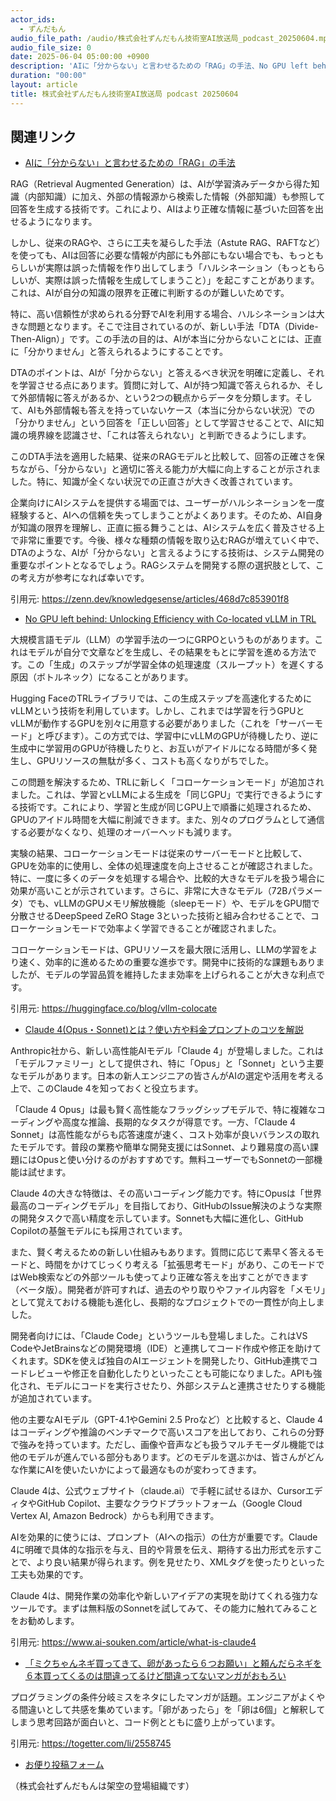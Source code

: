 ```yaml
---
actor_ids:
  - ずんだもん
audio_file_path: /audio/株式会社ずんだもん技術室AI放送局_podcast_20250604.mp3
audio_file_size: 0
date: 2025-06-04 05:00:00 +0900
description: 'AIに「分からない」と言わせるための「RAG」の手法、No GPU left behind: Unlocking Efficiency with Co-located vLLM in TRL、Claude 4(Opus・Sonnet)とは？使い方や料金プロンプトのコツを解説、「ミクちゃんネギ買ってきて、卵があったら６つお願い」と頼んだらネギを６本買ってくるのは間違ってるけど間違ってないマンガがおもろい'
duration: "00:00"
layout: article
title: 株式会社ずんだもん技術室AI放送局 podcast 20250604
---
```


## 関連リンク


- [AIに「分からない」と言わせるための「RAG」の手法](https://zenn.dev/knowledgesense/articles/468d7c853901f8)  


RAG（Retrieval Augmented Generation）は、AIが学習済みデータから得た知識（内部知識）に加え、外部の情報源から検索した情報（外部知識）も参照して回答を生成する技術です。これにより、AIはより正確な情報に基づいた回答を出せるようになります。

しかし、従来のRAGや、さらに工夫を凝らした手法（Astute RAG、RAFTなど）を使っても、AIは回答に必要な情報が内部にも外部にもない場合でも、もっともらしいが実際は誤った情報を作り出してしまう「ハルシネーション（もっともらしいが、実際は誤った情報を生成してしまうこと）」を起こすことがあります。これは、AIが自分の知識の限界を正確に判断するのが難しいためです。

特に、高い信頼性が求められる分野でAIを利用する場合、ハルシネーションは大きな問題となります。そこで注目されているのが、新しい手法「DTA（Divide-Then-Align）」です。この手法の目的は、AIが本当に分からないことには、正直に「分かりません」と答えられるようにすることです。

DTAのポイントは、AIが「分からない」と答えるべき状況を明確に定義し、それを学習させる点にあります。質問に対して、AIが持つ知識で答えられるか、そして外部情報に答えがあるか、という2つの観点からデータを分類します。そして、AIも外部情報も答えを持っていないケース（本当に分からない状況）での「分かりません」という回答を「正しい回答」として学習させることで、AIに知識の境界線を認識させ、「これは答えられない」と判断できるようにします。

このDTA手法を適用した結果、従来のRAGモデルと比較して、回答の正確さを保ちながら、「分からない」と適切に答える能力が大幅に向上することが示されました。特に、知識が全くない状況での正直さが大きく改善されています。

企業向けにAIシステムを提供する場面では、ユーザーがハルシネーションを一度経験すると、AIへの信頼を失ってしまうことがよくあります。そのため、AI自身が知識の限界を理解し、正直に振る舞うことは、AIシステムを広く普及させる上で非常に重要です。今後、様々な種類の情報を取り込むRAGが増えていく中で、DTAのような、AIが「分からない」と言えるようにする技術は、システム開発の重要なポイントとなるでしょう。RAGシステムを開発する際の選択肢として、この考え方が参考になれば幸いです。

引用元: https://zenn.dev/knowledgesense/articles/468d7c853901f8


- [No GPU left behind: Unlocking Efficiency with Co-located vLLM in TRL](https://huggingface.co/blog/vllm-colocate)  


大規模言語モデル（LLM）の学習手法の一つにGRPOというものがあります。これはモデルが自分で文章などを生成し、その結果をもとに学習を進める方法です。この「生成」のステップが学習全体の処理速度（スループット）を遅くする原因（ボトルネック）になることがあります。

Hugging FaceのTRLライブラリでは、この生成ステップを高速化するためにvLLMという技術を利用しています。しかし、これまでは学習を行うGPUとvLLMが動作するGPUを別々に用意する必要がありました（これを「サーバーモード」と呼びます）。この方式では、学習中にvLLMのGPUが待機したり、逆に生成中に学習用のGPUが待機したりと、お互いがアイドルになる時間が多く発生し、GPUリソースの無駄が多く、コストも高くなりがちでした。

この問題を解決するため、TRLに新しく「コローケーションモード」が追加されました。これは、学習とvLLMによる生成を「同じGPU」で実行できるようにする技術です。これにより、学習と生成が同じGPU上で順番に処理されるため、GPUのアイドル時間を大幅に削減できます。また、別々のプログラムとして通信する必要がなくなり、処理のオーバーヘッドも減ります。

実験の結果、コローケーションモードは従来のサーバーモードと比較して、GPUを効率的に使用し、全体の処理速度を向上させることが確認されました。特に、一度に多くのデータを処理する場合や、比較的大きなモデルを扱う場合に効果が高いことが示されています。さらに、非常に大きなモデル（72Bパラメータ）でも、vLLMのGPUメモリ解放機能（sleepモード）や、モデルをGPU間で分散させるDeepSpeed ZeRO Stage 3といった技術と組み合わせることで、コローケーションモードで効率よく学習できることが確認されました。

コローケーションモードは、GPUリソースを最大限に活用し、LLMの学習をより速く、効率的に進めるための重要な進歩です。開発中に技術的な課題もありましたが、モデルの学習品質を維持したまま効率を上げられることが大きな利点です。

引用元: https://huggingface.co/blog/vllm-colocate


- [Claude 4(Opus・Sonnet)とは？使い方や料金プロンプトのコツを解説](https://www.ai-souken.com/article/what-is-claude4)  


Anthropic社から、新しい高性能AIモデル「Claude 4」が登場しました。これは「モデルファミリー」として提供され、特に「Opus」と「Sonnet」という主要なモデルがあります。日本の新人エンジニアの皆さんがAIの選定や活用を考える上で、このClaude 4を知っておくと役立ちます。

「Claude 4 Opus」は最も賢く高性能なフラッグシップモデルで、特に複雑なコーディングや高度な推論、長期的なタスクが得意です。一方、「Claude 4 Sonnet」は高性能ながらも応答速度が速く、コスト効率が良いバランスの取れたモデルです。普段の業務や簡単な開発支援にはSonnet、より難易度の高い課題にはOpusと使い分けるのがおすすめです。無料ユーザーでもSonnetの一部機能は試せます。

Claude 4の大きな特徴は、その高いコーディング能力です。特にOpusは「世界最高のコーディングモデル」を目指しており、GitHubのIssue解決のような実際の開発タスクで高い精度を示しています。Sonnetも大幅に進化し、GitHub Copilotの基盤モデルにも採用されています。

また、賢く考えるための新しい仕組みもあります。質問に応じて素早く答えるモードと、時間をかけてじっくり考える「拡張思考モード」があり、このモードではWeb検索などの外部ツールも使ってより正確な答えを出すことができます（ベータ版）。開発者が許可すれば、過去のやり取りやファイル内容を「メモリ」として覚えておける機能も進化し、長期的なプロジェクトでの一貫性が向上しました。

開発者向けには、「Claude Code」というツールも登場しました。これはVS CodeやJetBrainsなどの開発環境（IDE）と連携してコード作成や修正を助けてくれます。SDKを使えば独自のAIエージェントを開発したり、GitHub連携でコードレビューや修正を自動化したりといったことも可能になりました。APIも強化され、モデルにコードを実行させたり、外部システムと連携させたりする機能が追加されています。

他の主要なAIモデル（GPT-4.1やGemini 2.5 Proなど）と比較すると、Claude 4はコーディングや推論のベンチマークで高いスコアを出しており、これらの分野で強みを持っています。ただし、画像や音声なども扱うマルチモーダル機能では他のモデルが進んでいる部分もあります。どのモデルを選ぶかは、皆さんがどんな作業にAIを使いたいかによって最適なものが変わってきます。

Claude 4は、公式ウェブサイト（claude.ai）で手軽に試せるほか、CursorエディタやGitHub Copilot、主要なクラウドプラットフォーム（Google Cloud Vertex AI, Amazon Bedrock）からも利用できます。

AIを効果的に使うには、プロンプト（AIへの指示）の仕方が重要です。Claude 4に明確で具体的な指示を与え、目的や背景を伝え、期待する出力形式を示すことで、より良い結果が得られます。例を見せたり、XMLタグを使ったりといった工夫も効果的です。

Claude 4は、開発作業の効率化や新しいアイデアの実現を助けてくれる強力なツールです。まずは無料版のSonnetを試してみて、その能力に触れてみることをお勧めします。

引用元: https://www.ai-souken.com/article/what-is-claude4


- [「ミクちゃんネギ買ってきて、卵があったら６つお願い」と頼んだらネギを６本買ってくるのは間違ってるけど間違ってないマンガがおもろい](https://togetter.com/li/2558745)  

 プログラミングの条件分岐ミスをネタにしたマンガが話題。エンジニアがよくやる間違いとして共感を集めています。「卵があったら」を「卵は6個」と解釈してしまう思考回路が面白いと、コード例とともに盛り上がっています。


引用元: https://togetter.com/li/2558745



- [お便り投稿フォーム](https://forms.gle/ffg4JTfqdiqK62qf9)

（株式会社ずんだもんは架空の登場組織です）
